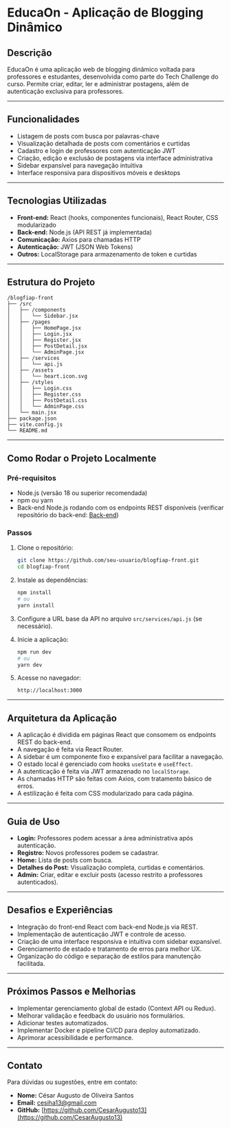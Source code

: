 # EducaOn - Aplicação de Blogging Dinâmico

## Descrição

EducaOn é uma aplicação web de blogging dinâmico voltada para professores e estudantes, desenvolvida como parte do Tech Challenge do curso. Permite criar, editar, ler e administrar postagens, além de autenticação exclusiva para professores.

---

## Funcionalidades

- Listagem de posts com busca por palavras-chave
- Visualização detalhada de posts com comentários e curtidas
- Cadastro e login de professores com autenticação JWT
- Criação, edição e exclusão de postagens via interface administrativa
- Sidebar expansível para navegação intuitiva
- Interface responsiva para dispositivos móveis e desktops

---

## Tecnologias Utilizadas

- **Front-end:** React (hooks, componentes funcionais), React Router, CSS modularizado
- **Back-end:** Node.js (API REST já implementada)
- **Comunicação:** Axios para chamadas HTTP
- **Autenticação:** JWT (JSON Web Tokens)
- **Outros:** LocalStorage para armazenamento de token e curtidas

---

## Estrutura do Projeto

```
/blogfiap-front
├── /src
│   ├── /components
│   │   └── Sidebar.jsx
│   ├── /pages
│   │   ├── HomePage.jsx
│   │   ├── Login.jsx
│   │   ├── Register.jsx
│   │   ├── PostDetail.jsx
│   │   └── AdminPage.jsx
│   ├── /services
│   │   └── api.js
│   ├── /assets
│   │   └── heart.icon.svg
│   ├── /styles
│   │   ├── Login.css
│   │   ├── Register.css
│   │   ├── PostDetail.css
│   │   └── AdminPage.css
│   └── main.jsx
├── package.json
├── vite.config.js
└── README.md
```

---

## Como Rodar o Projeto Localmente

### Pré-requisitos

- Node.js (versão 18 ou superior recomendada)
- npm ou yarn
- Back-end Node.js rodando com os endpoints REST disponíveis (verificar repositório do back-end: [Back-end](https://github.com/CesarAugusto13/BlogFiap))

### Passos

1. Clone o repositório:

    ```bash
    git clone https://github.com/seu-usuario/blogfiap-front.git
    cd blogfiap-front
    ```

2. Instale as dependências:

    ```bash
    npm install
    # ou
    yarn install
    ```

3. Configure a URL base da API no arquivo `src/services/api.js` (se necessário).

4. Inicie a aplicação:

    ```bash
    npm run dev
    # ou
    yarn dev
    ```

5. Acesse no navegador:

    ```
    http://localhost:3000
    ```

---

## Arquitetura da Aplicação

- A aplicação é dividida em páginas React que consomem os endpoints REST do back-end.
- A navegação é feita via React Router.
- A sidebar é um componente fixo e expansível para facilitar a navegação.
- O estado local é gerenciado com hooks `useState` e `useEffect`.
- A autenticação é feita via JWT armazenado no `localStorage`.
- As chamadas HTTP são feitas com Axios, com tratamento básico de erros.
- A estilização é feita com CSS modularizado para cada página.

---

## Guia de Uso

- **Login:** Professores podem acessar a área administrativa após autenticação.
- **Registro:** Novos professores podem se cadastrar.
- **Home:** Lista de posts com busca.
- **Detalhes do Post:** Visualização completa, curtidas e comentários.
- **Admin:** Criar, editar e excluir posts (acesso restrito a professores autenticados).

---

## Desafios e Experiências

- Integração do front-end React com back-end Node.js via REST.
- Implementação de autenticação JWT e controle de acesso.
- Criação de uma interface responsiva e intuitiva com sidebar expansível.
- Gerenciamento de estado e tratamento de erros para melhor UX.
- Organização do código e separação de estilos para manutenção facilitada.

---

## Próximos Passos e Melhorias

- Implementar gerenciamento global de estado (Context API ou Redux).
- Melhorar validação e feedback do usuário nos formulários.
- Adicionar testes automatizados.
- Implementar Docker e pipeline CI/CD para deploy automatizado.
- Aprimorar acessibilidade e performance.

---

## Contato

Para dúvidas ou sugestões, entre em contato:

- **Nome:** César Augusto de Oliveira Santos
- **Email:** cesiha13@gmail.com
- **GitHub:** [https://github.com/CesarAugusto13](https://github.com/CesarAugusto13)

